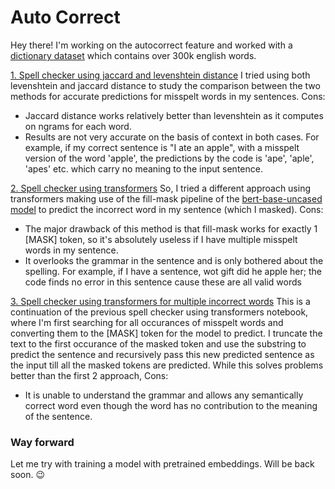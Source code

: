 # Auto Correct

Hey there!
I'm working on the autocorrect feature and worked with a [dictionary dataset](https://github.com/dwyl/english-words/blob/master/words_alpha.txt) which contains over 300k english words. 

[1. Spell checker using jaccard and levenshtein distance](https://github.com/arunima2407/Auto-correct/blob/main/spell-checker.ipynb)
I tried using both levenshtein and jaccard distance to study the comparison between the two methods for accurate predictions for misspelt words in my sentences.
Cons:
- Jaccard distance works relatively better than levenshtein as it computes on ngrams for each word.
- Results are not very accurate on the basis of context in both cases. For example, if my correct sentence is "I ate an apple", with a misspelt version of the word 'apple', the predictions by the code is 'ape', 'aple', 'apes' etc. which carry no meaning to the input sentence.
   
[2. Spell checker using transformers](https://github.com/arunima2407/Auto-correct/blob/main/spell_check_transformers.ipynb)
So, I tried a different approach using transformers making use of the fill-mask pipeline of the [bert-base-uncased model](https://huggingface.co/bert-base-uncased) to predict the incorrect word in my sentence (which I masked).
Cons:
- The major drawback of this method is that fill-mask works for exactly 1 [MASK] token, so it's absolutely useless if I have multiple misspelt words in my sentence.
- It overlooks the grammar in the sentence and is only bothered about the spelling. For example, if I have a sentence, wot gift did he apple her; the code finds no error in this sentence cause these are all valid words

[3. Spell checker using transformers for multiple incorrect words](https://github.com/arunima2407/Auto-correct/blob/main/multi_spell_check_transformers.ipynb) 
This is a continuation of the previous spell checker using transformers notebook, where I'm first searching for all occurances of misspelt words and converting them to the [MASK] token for the model to predict. I truncate the text to the first occurance of the masked token and use the substring to predict the sentence and recursively pass this new predicted sentence as the input till all the masked tokens are predicted.
While this solves problems better than the first 2 approach,
Cons:
 - It is unable to understand the grammar and allows any semantically correct word even though the word has no contribution to the meaning of the sentence.  

 


### Way forward
Let me try with training a model with pretrained embeddings. Will be back soon. 😉

